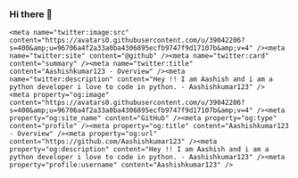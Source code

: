### Hi there 👋

<meta name="viewport" content="width=device-width">
  
  <title>Aashishkumar123 (Aashish Kumar) · GitHub</title>
    <meta name="description" content="Hey !! I am Aashish and i am a python developer i love to code in python. - Aashishkumar123">
    <link rel="search" type="application/opensearchdescription+xml" href="/opensearch.xml" title="GitHub">
  <link rel="fluid-icon" href="https://github.com/fluidicon.png" title="GitHub">
  <meta property="fb:app_id" content="1401488693436528">
  <meta name="apple-itunes-app" content="app-id=1477376905">

    <meta name="twitter:image:src" content="https://avatars0.githubusercontent.com/u/39042206?s=400&amp;u=96706a4f2a33a0ba4306895ecfb9747f9d17107b&amp;v=4" /><meta name="twitter:site" content="@github" /><meta name="twitter:card" content="summary" /><meta name="twitter:title" content="Aashishkumar123 - Overview" /><meta name="twitter:description" content="Hey !! I am Aashish and i am a python developer i love to code in python. - Aashishkumar123" />
    <meta property="og:image" content="https://avatars0.githubusercontent.com/u/39042206?s=400&amp;u=96706a4f2a33a0ba4306895ecfb9747f9d17107b&amp;v=4" /><meta property="og:site_name" content="GitHub" /><meta property="og:type" content="profile" /><meta property="og:title" content="Aashishkumar123 - Overview" /><meta property="og:url" content="https://github.com/Aashishkumar123" /><meta property="og:description" content="Hey !! I am Aashish and i am a python developer i love to code in python. - Aashishkumar123" /><meta property="profile:username" content="Aashishkumar123" />
